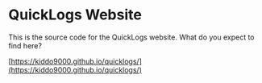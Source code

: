 # QuickLogs Website
This is the source code for the QuickLogs website. What do you expect to find here?  
  
[https://kiddo9000.github.io/quicklogs/](https://kiddo9000.github.io/quicklogs/)
